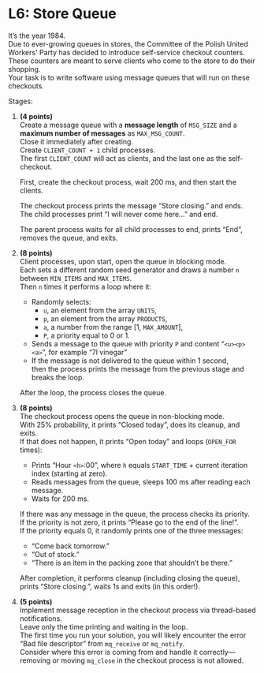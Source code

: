 # L6: Store Queue

It’s the year 1984.  
Due to ever-growing queues in stores, the Committee of the Polish United Workers' Party has decided to introduce self-service checkout counters.  
These counters are meant to serve clients who come to the store to do their shopping.  
Your task is to write software using message queues that will run on these checkouts.

Stages:

1. **(4 points)**  
   Create a message queue with a **message length** of `MSG_SIZE` and a **maximum number of messages** as `MAX_MSG_COUNT`.  
   Close it immediately after creating.  
   Create `CLIENT_COUNT + 1` child processes.  
   The first `CLIENT_COUNT` will act as clients, and the last one as the self-checkout.

   First, create the checkout process, wait 200 ms, and then start the clients.

   The checkout process prints the message “Store closing.” and ends.  
   The child processes print “I will never come here…” and end.

   The parent process waits for all child processes to end, prints “End”, removes the queue, and exits.

2. **(8 points)**  
   Client processes, upon start, open the queue in blocking mode.  
   Each sets a different random seed generator and draws a number `n` between `MIN_ITEMS` and `MAX_ITEMS`.  
   Then `n` times it performs a loop where it:

   - Randomly selects:
     - `u`, an element from the array `UNITS`,
     - `p`, an element from the array `PRODUCTS`,
     - `a`, a number from the range [1, `MAX_AMOUNT`],
     - `P`, a priority equal to 0 or 1.
   - Sends a message to the queue with priority `P` and content “`<u><p> <a>`”, for example “7l vinegar”
   - If the message is not delivered to the queue within 1 second,  
     then the process prints the message from the previous stage and breaks the loop.

   After the loop, the process closes the queue.

3. **(8 points)**  
   The checkout process opens the queue in non-blocking mode.  
   With 25% probability, it prints “Closed today”, does its cleanup, and exits.  
   If that does not happen, it prints “Open today” and loops (`OPEN_FOR` times):

   - Prints “Hour `<h>`:00”, where `h` equals `START_TIME` + current iteration index (starting at zero).
   - Reads messages from the queue, sleeps 100 ms after reading each message.
   - Waits for 200 ms.

   If there was any message in the queue, the process checks its priority.  
   If the priority is not zero, it prints “Please go to the end of the line!”.  
   If the priority equals 0, it randomly prints one of the three messages:
   - “Come back tomorrow.”
   - “Out of stock.”
   - “There is an item in the packing zone that shouldn’t be there.”

   After completion, it performs cleanup (including closing the queue), prints “Store closing.”, waits 1s and exits (in this order!).

4. **(5 points)**  
   Implement message reception in the checkout process via thread-based notifications.  
   Leave only the time printing and waiting in the loop.  
   The first time you run your solution, you will likely encounter the error “Bad file descriptor” from `mq_receive` or `mq_notify`.  
   Consider where this error is coming from and handle it correctly—removing or moving `mq_close` in the checkout process is not allowed.